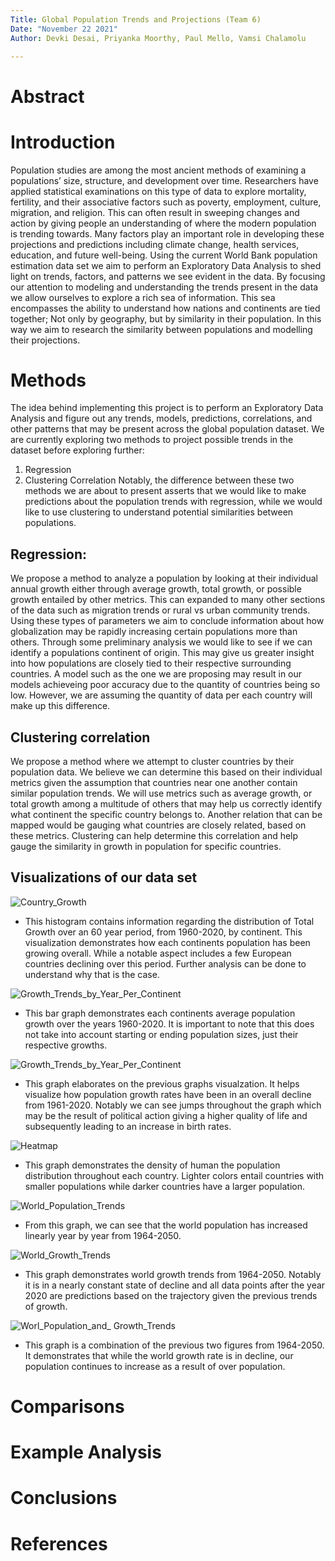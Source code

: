 ```yaml
---
Title: Global Population Trends and Projections (Team 6)
Date: "November 22 2021"
Author: Devki Desai, Priyanka Moorthy, Paul Mello, Vamsi Chalamolu

---
```


# Abstract

# Introduction
Population studies are among the most ancient methods of examining a populations’ size, structure, and development over time. Researchers have applied statistical examinations on this type of data to explore mortality, fertility, and their associative factors such as poverty, employment, culture, migration, and religion. This can often result in sweeping changes and action by giving people an understanding of where the modern population is trending towards. Many factors play an important role in developing these projections and predictions including climate change, health services, education, and future well-being.
Using the current World Bank population estimation data set we aim to perform an Exploratory Data Analysis to shed light on trends, factors, and patterns we see evident in the data. By focusing our attention to modeling and understanding the trends present in the data we allow ourselves to explore a rich sea of information. This sea encompasses the ability to understand how nations and continents are tied together; Not only by geography, but by similarity in their population. In this way we aim to research the similarity between populations and modelling their projections.


# Methods
The idea behind implementing this project is to perform an Exploratory Data Analysis and figure out any trends, models, predictions, correlations, and other patterns that may be present across the global population dataset. We are currently exploring two methods to project possible trends in the dataset before exploring further:
1. Regression
2. Clustering Correlation
Notably, the difference between these two methods we are about to present asserts that we would like to make predictions about the population trends with regression, while we would like to use clustering to understand potential similarities between populations.


## Regression:
We propose a method to analyze a population by looking at their individual annual growth either through average growth, total growth, or possible growth entailed by other metrics. This can expanded to many other sections of the data such as migration trends or rural vs urban community trends. Using these types of parameters we aim to conclude information about how globalization may be rapidly increasing certain populations more than others. Through some preliminary analysis we would like to see if we can identify a populations continent of origin. This may give us greater insight into how populations are closely tied to their respective surrounding countries. A model such as the one we are proposing may result in our models achieveing poor accuracy due to the quantity of countries being so low. However, we are assuming the quantity of data per each country will make up this difference.

## Clustering correlation
We propose a method where we attempt to cluster countries by their population data. We believe we can determine this based on their individual metrics given the assumption that countries near one another contain similar population trends. We will use metrics such as average growth, or total growth among a multitude of others that may help us correctly identify what continent the specific country belongs to. Another relation that can be mapped would be gauging what countries are closely related, based on these metrics. Clustering can help determine this correlation and help gauge the similarity in growth in population for specific countries. 


## Visualizations of our data set


![Country_Growth](https://github.com/devkisdesai/CMPE255-Team-6-Project-Fall-2021-/blob/ff6ba453a4168fed3f356c9a16bd747ccb9b8bb3/Images/Country_Growth.jpg)
- This histogram contains information regarding the distribution of Total Growth over an 60 year period, from 1960-2020, by continent. This visualization demonstrates how each continents population has been growing overall. While a notable aspect includes a few European countries declining over this period. Further analysis can be done to understand why that is the case.

![Growth_Trends_by_Year_Per_Continent](https://github.com/devkisdesai/CMPE255-Team-6-Project-Fall-2021-/blob/ff6ba453a4168fed3f356c9a16bd747ccb9b8bb3/Images/Growth_Trends_by_Year_Per_Continent.jpg)
- This bar graph demonstrates each continents average population growth over the years 1960-2020. It is important to note that this does not take into account starting or ending population sizes, just their respective growths.

![Growth_Trends_by_Year_Per_Continent](https://github.com/devkisdesai/CMPE255-Team-6-Project-Fall-2021-/blob/ff6ba453a4168fed3f356c9a16bd747ccb9b8bb3/Images/Growth_Trends_by_Year_Per_Continent.jpg)
- This graph elaborates on the previous graphs visualzation. It helps visualize how population growth rates have been in an overall decline from 1961-2020. Notably we can see jumps throughout the graph which may be the result of political action giving a higher quality of life and subsequently leading to an increase in birth rates.

![Heatmap](https://github.com/devkisdesai/CMPE255-Team-6-Project-Fall-2021-/blob/ff6ba453a4168fed3f356c9a16bd747ccb9b8bb3/Images/World_Population_Heatmap.jpg)
- This graph demonstrates the density of human the population distribution throughout each country. Lighter colors entail countries with smaller populations while darker countries have a larger population.

![World_Population_Trends](https://github.com/devkisdesai/CMPE255-Team-6-Project-Fall-2021-/blob/ff6ba453a4168fed3f356c9a16bd747ccb9b8bb3/Images/World_Population_Trends.jpg)
- From this graph, we can see that the world population has increased linearly year by year from 1964-2050.

![World_Growth_Trends](https://github.com/devkisdesai/CMPE255-Team-6-Project-Fall-2021-/blob/ff6ba453a4168fed3f356c9a16bd747ccb9b8bb3/Images/World_Growth_Trends.jpg)
- This graph demonstrates world growth trends from 1964-2050. Notably it is in a nearly constant state of decline and all data points after the year 2020 are predictions based on the trajectory given the previous trends of growth.

![Worl_Population_and_ Growth_Trends](https://github.com/devkisdesai/CMPE255-Team-6-Project-Fall-2021-/blob/ff6ba453a4168fed3f356c9a16bd747ccb9b8bb3/Images/World_Population_and_Growth_Rate.jpg)
- This graph is a combination of the previous two figures from 1964-2050. It demonstrates that while the world growth rate is in decline, our population continues to increase as a result of over population.

# Comparisons

# Example Analysis

# Conclusions


# References
